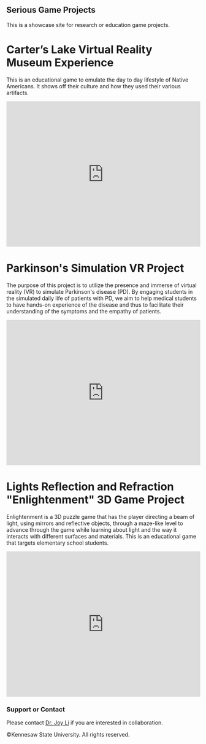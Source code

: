 ## Serious Game Projects
This is a showcase site for research or education game projects.

# Carter’s Lake Virtual Reality Museum Experience

This is an educational game to emulate the day to day lifestyle of Native Americans. It shows off their culture and how they used their various artifacts.

<iframe src="https://www.youtube.com/embed/yXtpdoa8fbU" width="506" height="379" frameborder="0" allow="accelerometer; autoplay; encrypted-media; gyroscope; picture-in-picture" allowfullscreen></iframe>

# Parkinson's Simulation VR Project

The purpose of this project is to utilize the presence and immerse of virtual reality (VR) to simulate Parkinson's disease (PD).  By engaging students in the simulated daily life of patients with PD, we aim to help medical students to have hands-on experience of the disease and thus to facilitate their understanding of the symptoms and the empathy of patients.

<iframe width="506" height="379" src="https://www.youtube.com/embed/AVuxIABaVuM" frameborder="0" allow="accelerometer; autoplay; encrypted-media; gyroscope; picture-in-picture" allowfullscreen></iframe>

# Lights Reflection and Refraction "Enlightenment" 3D Game Project

Enlightenment is a 3D puzzle game that has the player directing a beam of light, using mirrors and reflective objects, through a maze-like level to advance through the game while learning about light and the way it interacts with different surfaces and materials.  This is an educational game that targets elementary school students.

<iframe width="506" height="379" src="https://www.youtube.com/embed/38XQOnogMjc" frameborder="0" allow="accelerometer; autoplay; encrypted-media; gyroscope; picture-in-picture" allowfullscreen></iframe>

### Support or Contact

Please contact [Dr. Joy Li](mailto:joy.li@ieee.org) if you are interested in collaboration.

©Kennesaw State University.  All rights reserved.
